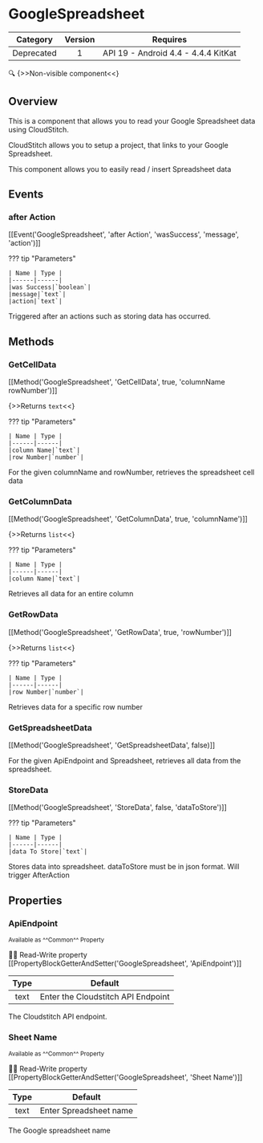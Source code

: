 # GoogleSpreadsheet

| Category | Version | Requires |
|:--------:|:-------:|:--------:|
|Deprecated|1|API 19 - Android 4.4 - 4.4.4 KitKat|

:mag: {>>Non-visible component<<}

## Overview

This is a component that allows you to read your Google Spreadsheet data using CloudStitch. 

CloudStitch allows you to setup a project, that links to your Google Spreadsheet. 

This component allows you to easily read / insert Spreadsheet data

## Events

### after Action

[[Event('GoogleSpreadsheet', 'after Action', 'wasSuccess', 'message', 'action')]]

??? tip "Parameters"

    | Name | Type |
    |------|------|
    |was Success|`boolean`|
    |message|`text`|
    |action|`text`|


Triggered after an actions such as storing data has occurred.

## Methods

### GetCellData

[[Method('GoogleSpreadsheet', 'GetCellData', true, 'columnName rowNumber')]]

{>>Returns `text`<<}

??? tip "Parameters"

    | Name | Type |
    |------|------|
    |column Name|`text`|
    |row Number|`number`|


For the given columnName and rowNumber, retrieves the spreadsheet cell data

### GetColumnData

[[Method('GoogleSpreadsheet', 'GetColumnData', true, 'columnName')]]

{>>Returns `list`<<}

??? tip "Parameters"

    | Name | Type |
    |------|------|
    |column Name|`text`|


Retrieves all data for an entire column

### GetRowData

[[Method('GoogleSpreadsheet', 'GetRowData', true, 'rowNumber')]]

{>>Returns `list`<<}

??? tip "Parameters"

    | Name | Type |
    |------|------|
    |row Number|`number`|


Retrieves data for a specific row number

### GetSpreadsheetData

[[Method('GoogleSpreadsheet', 'GetSpreadsheetData', false)]]

For the given ApiEndpoint and Spreadsheet, retrieves all data from the spreadsheet.

### StoreData

[[Method('GoogleSpreadsheet', 'StoreData', false, 'dataToStore')]]

??? tip "Parameters"

    | Name | Type |
    |------|------|
    |data To Store|`text`|


Stores data into spreadsheet. dataToStore must be in json format. Will trigger AfterAction

## Properties

### ApiEndpoint

<small>Available as ^^Common^^ Property</small>

:eyes::pencil: Read-Write property
[[PropertyBlockGetterAndSetter('GoogleSpreadsheet', 'ApiEndpoint')]]

| Type | Default |
|:----:|:-------:|
|text|Enter the Cloudstitch API Endpoint|

The Cloudstitch API endpoint.

### Sheet Name

<small>Available as ^^Common^^ Property</small>

:eyes::pencil: Read-Write property
[[PropertyBlockGetterAndSetter('GoogleSpreadsheet', 'Sheet Name')]]

| Type | Default |
|:----:|:-------:|
|text|Enter Spreadsheet name|

The Google spreadsheet name